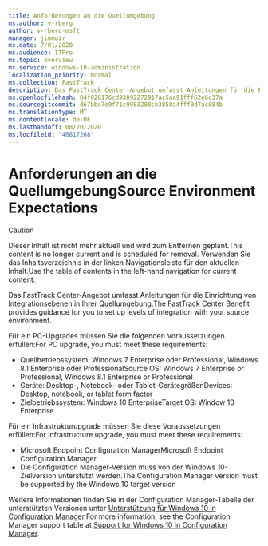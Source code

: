 ```yaml
---
title: Anforderungen an die Quellumgebung
ms.author: v-rberg
author: v-rberg-msft
manager: jimmuir
ms.date: 7/01/2020
ms.audience: ITPro
ms.topic: overview
ms.service: windows-10-administration
localization_priority: Normal
ms.collection: FastTrack
description: Das FastTrack Center-Angebot umfasst Anleitungen für die Einrichtung von Integrationsebenen in Ihrer Quellumgebung für die Bereitstellung von Windows 10.
ms.openlocfilehash: 84f026176cd93892272917ac5aa91fff62e6c37a
ms.sourcegitcommit: d67bbe7e9f71c9983280cb3858a4fff0d7ac884b
ms.translationtype: MT
ms.contentlocale: de-DE
ms.lasthandoff: 08/20/2020
ms.locfileid: "46817268"
---
```

# <a name="source-environment-expectations"></a><span data-ttu-id="9e089-103">Anforderungen an die Quellumgebung</span><span class="sxs-lookup"><span data-stu-id="9e089-103">Source Environment Expectations</span></span>

> [!CAUTION]
> <span data-ttu-id="9e089-104">Dieser Inhalt ist nicht mehr aktuell und wird zum Entfernen geplant.</span><span class="sxs-lookup"><span data-stu-id="9e089-104">This content is no longer current and is scheduled for removal.</span></span> <span data-ttu-id="9e089-105">Verwenden Sie das Inhaltsverzeichnis in der linken Navigationsleiste für den aktuellen Inhalt.</span><span class="sxs-lookup"><span data-stu-id="9e089-105">Use the table of contents in the left-hand navigation for current content.</span></span>

<span data-ttu-id="9e089-106">Das FastTrack Center-Angebot umfasst Anleitungen für die Einrichtung von Integrationsebenen in Ihrer Quellumgebung.</span><span class="sxs-lookup"><span data-stu-id="9e089-106">The FastTrack Center Benefit provides guidance for you to set up levels of integration with your source environment.</span></span>
  
<span data-ttu-id="9e089-107">Für ein PC-Upgrades müssen Sie die folgenden Voraussetzungen erfüllen:</span><span class="sxs-lookup"><span data-stu-id="9e089-107">For PC upgrade, you must meet these requirements:</span></span>

- <span data-ttu-id="9e089-108">Quellbetriebssystem: Windows 7 Enterprise oder Professional, Windows 8.1 Enterprise oder Professional</span><span class="sxs-lookup"><span data-stu-id="9e089-108">Source OS: Windows 7 Enterprise or Professional, Windows 8.1 Enterprise or Professional</span></span>
- <span data-ttu-id="9e089-109">Geräte: Desktop-, Notebook- oder Tablet-Gerätegrößen</span><span class="sxs-lookup"><span data-stu-id="9e089-109">Devices: Desktop, notebook, or tablet form factor</span></span>
- <span data-ttu-id="9e089-110">Zielbetriebssystem: Windows 10 Enterprise</span><span class="sxs-lookup"><span data-stu-id="9e089-110">Target OS: Window 10 Enterprise</span></span>

<span data-ttu-id="9e089-111">Für ein Infrastrukturupgrade müssen Sie diese Voraussetzungen erfüllen:</span><span class="sxs-lookup"><span data-stu-id="9e089-111">For infrastructure upgrade, you must meet these requirements:</span></span>   

- <span data-ttu-id="9e089-112">Microsoft Endpoint Configuration Manager</span><span class="sxs-lookup"><span data-stu-id="9e089-112">Microsoft Endpoint Configuration Manager</span></span>  
- <span data-ttu-id="9e089-113">Die Configuration Manager-Version muss von der Windows 10-Zielversion unterstützt werden.</span><span class="sxs-lookup"><span data-stu-id="9e089-113">The Configuration Manager version must be supported by the Windows 10 target version</span></span>

<span data-ttu-id="9e089-114">Weitere Informationen finden Sie in der Configuration Manager-Tabelle der unterstützten Versionen unter [Unterstützung für Windows 10 in Configuration Manager](https://docs.microsoft.com/sccm/core/plan-design/configs/support-for-windows-10).</span><span class="sxs-lookup"><span data-stu-id="9e089-114">For more information, see the Configuration Manager support table at [Support for Windows 10 in Configuration Manager](https://docs.microsoft.com/sccm/core/plan-design/configs/support-for-windows-10).</span></span>
  